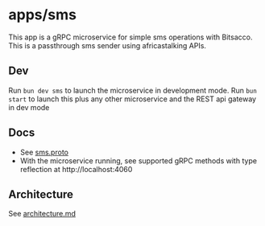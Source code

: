 # apps/sms

This app is a gRPC microservice for simple sms operations with Bitsacco.
This is a passthrough sms sender using africastalking APIs.

## Dev

Run `bun dev sms` to launch the microservice in development mode.
Run `bun start` to launch this plus any other microservice and the REST api gateway in dev mode 

## Docs

- See [sms.proto](https://github.com/bitsacco/os/blob/main/proto/sms.proto)
- With the microservice running, see supported gRPC methods with type reflection at http://localhost:4060

## Architecture

See [architecture.md](https://github.com/bitsacco/os/blob/main/docs/architecture.md)
